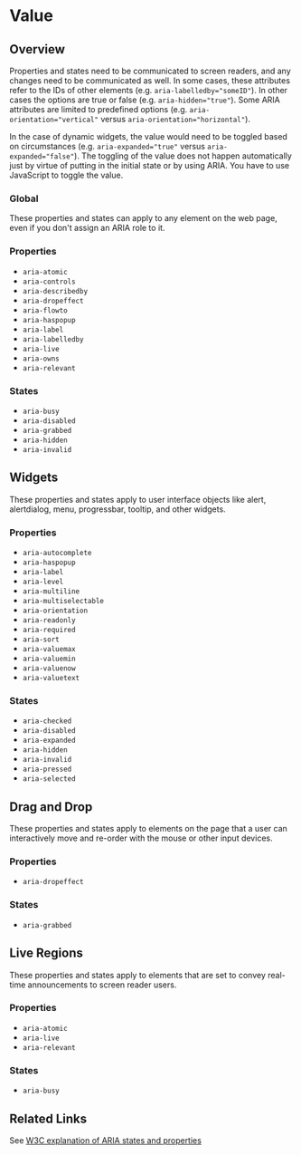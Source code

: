 # Value

## Overview
Properties and states need to be communicated to screen readers, and any changes need to be communicated as well. In some cases, these attributes refer to the IDs of other elements (e.g. `aria-labelledby="someID"`). In other cases the options are true or false (e.g. `aria-hidden="true"`). Some ARIA attributes are limited to predefined options (e.g. `aria-orientation="vertical"` versus `aria-orientation="horizontal"`).

In the case of dynamic widgets, the value would need to be toggled based on circumstances (e.g. `aria-expanded="true"` versus `aria-expanded="false"`). The toggling of the value does not happen automatically just by virtue of putting in the initial state or by using ARIA. You have to use JavaScript to toggle the value.

### Global

These properties and states can apply to any element on the web page, even if you don't assign an ARIA role to it.

### Properties

- `aria-atomic`
- `aria-controls`
- `aria-describedby`
- `aria-dropeffect`
- `aria-flowto`
- `aria-haspopup`
- `aria-label`
- `aria-labelledby`
- `aria-live`
- `aria-owns`
- `aria-relevant`

### States

- `aria-busy`
- `aria-disabled`
- `aria-grabbed`
- `aria-hidden`
- `aria-invalid`

## Widgets

These properties and states apply to user interface objects like alert, alertdialog, menu, progressbar, tooltip, and other widgets.

### Properties

- `aria-autocomplete`
- `aria-haspopup`
- `aria-label`
- `aria-level`
- `aria-multiline`
- `aria-multiselectable`
- `aria-orientation`
- `aria-readonly`
- `aria-required`
- `aria-sort`
- `aria-valuemax`
- `aria-valuemin`
- `aria-valuenow`
- `aria-valuetext`

### States

- `aria-checked`
- `aria-disabled`
- `aria-expanded`
- `aria-hidden`
- `aria-invalid`
- `aria-pressed`
- `aria-selected`

## Drag and Drop

These properties and states apply to elements on the page that a user can interactively move and re-order with the mouse or other input devices.

### Properties

- `aria-dropeffect`

### States

- `aria-grabbed`

## Live Regions

These properties and states apply to elements that are set to convey real-time announcements to screen reader users.

### Properties

- `aria-atomic`
- `aria-live`
- `aria-relevant`

### States

- `aria-busy`

## Related Links

See [W3C explanation of ARIA states and properties](https://www.w3.org/WAI/PF/aria-1.1/states_and_properties)